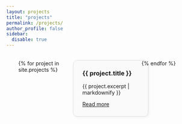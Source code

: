 ```yaml
---
layout: projects
title: "projects"
permalink: /projects/
author_profile: false 
sidebar:
  disable: true
---
```


<style>
.page__content {
  max-width: 100% !important;  /* override narrow layout */
  padding: 0;
}

.projects-grid {
  display: grid;
  grid-template-columns: repeat(3, 1fr);
  gap: 2rem;
  max-width: 1600px;
  margin: 2rem auto;
  padding: 0 2rem;
}

.project-card {
  border: 1px solid #ddd;
  border-radius: 12px;
  padding: 1.5rem;
  background-color: #fafafa;
  box-shadow: 2px 2px 6px rgba(0, 0, 0, 0.06);
  transition: transform 0.2s ease;
  width: 100%;
}

.project-card:hover {
  transform: translateY(-4px);
}

.project-card h3 {
  margin-top: 0;
}

.project-card ul {
  padding-left: 1.2rem;
  margin-bottom: 0;
}
</style>






<div class="page__content--wide">
  <div class="projects-grid">
    {% for project in site.projects %}
    <div class="project-card">
      <h3>{{ project.title }}</h3>
      <p>{{ project.excerpt | markdownify }}</p>
      <a href="{{ project.url | relative_url }}">Read more</a>
    </div>
    {% endfor %}
  </div>
</div>


